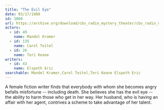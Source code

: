 ```yaml
---
title: "The Evil Eye"
date: 03/17/1980
id: 1068
url: https://archive.org/download/cbs_radio_mystery_theater/cbs_radio_mystery_theater-1051-1100.zip/cbs_radio_mystery_theater-1051-1100%2Fcbsrmt_1068_the_evil_eye.mp3
actors:  
  - id: 49
    name: Mandel Kramer  
  - id: 135
    name: Carol Teitel  
  - id: 26
    name: Teri Keane
writers:  
  - id: 43
    name: Elspeth Eric
searchable: Mandel Kramer,Carol Teitel,Teri Keane Elspeth Eric
---
```

A female fiction writer finds that everybody with whom she becomes angry befalls misfortune -- including death. She believes she has the evil eye -- the ability to harm those who get in her way. Her husband, who is having an affair with her agent, contrives a scheme to take advantage of her talent.